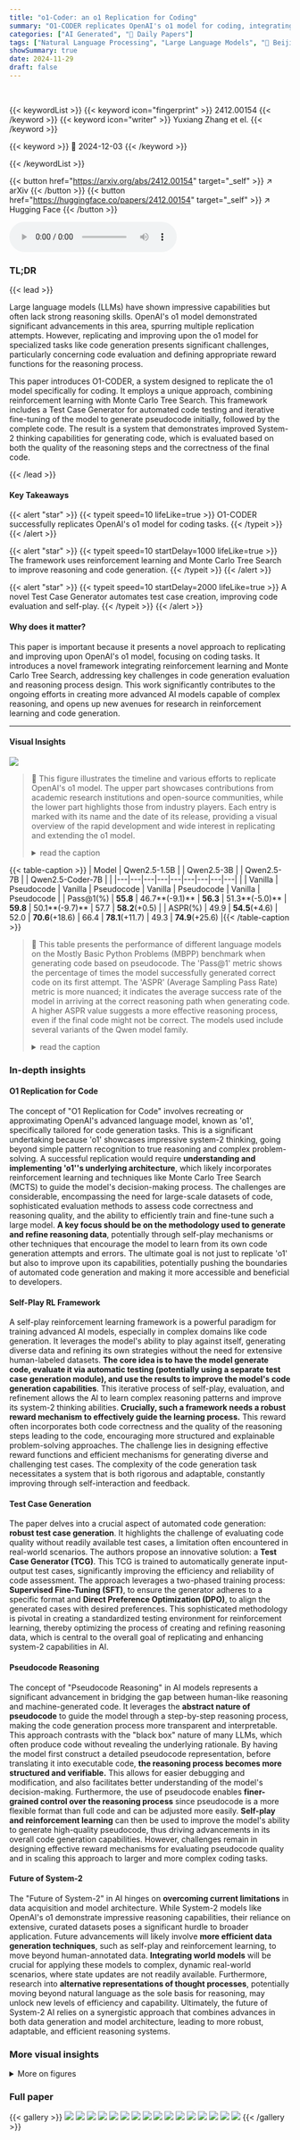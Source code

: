 ```yaml
---
title: "o1-Coder: an o1 Replication for Coding"
summary: "O1-CODER replicates OpenAI's o1 model for coding, integrating reinforcement learning and Monte Carlo Tree Search to enhance System-2 thinking and generate high-quality code with reasoning steps."
categories: ["AI Generated", "🤗 Daily Papers"]
tags: ["Natural Language Processing", "Large Language Models", "🏢 Beijing Jiaotong University",]
showSummary: true
date: 2024-11-29
draft: false
---
```


<br>

{{< keywordList >}}
{{< keyword icon="fingerprint" >}} 2412.00154 {{< /keyword >}}
{{< keyword icon="writer" >}} Yuxiang Zhang et el. {{< /keyword >}}
 
{{< keyword >}} 🤗 2024-12-03 {{< /keyword >}}
 
{{< /keywordList >}}

{{< button href="https://arxiv.org/abs/2412.00154" target="_self" >}}
↗ arXiv
{{< /button >}}
{{< button href="https://huggingface.co/papers/2412.00154" target="_self" >}}
↗ Hugging Face
{{< /button >}}



<audio controls>
    <source src="https://ai-paper-reviewer.com/2412.00154/podcast.wav" type="audio/wav">
    Your browser does not support the audio element.
</audio>


### TL;DR


{{< lead >}}

Large language models (LLMs) have shown impressive capabilities but often lack strong reasoning skills.  OpenAI's o1 model demonstrated significant advancements in this area, spurring multiple replication attempts. However, replicating and improving upon the o1 model for specialized tasks like code generation presents significant challenges, particularly concerning code evaluation and defining appropriate reward functions for the reasoning process. 

This paper introduces O1-CODER, a system designed to replicate the o1 model specifically for coding. It employs a unique approach, combining reinforcement learning with Monte Carlo Tree Search. This framework includes a Test Case Generator for automated code testing and iterative fine-tuning of the model to generate pseudocode initially, followed by the complete code.  The result is a system that demonstrates improved System-2 thinking capabilities for generating code, which is evaluated based on both the quality of the reasoning steps and the correctness of the final code.

{{< /lead >}}


#### Key Takeaways

{{< alert "star" >}}
{{< typeit speed=10 lifeLike=true >}} O1-CODER successfully replicates OpenAI's o1 model for coding tasks. {{< /typeit >}}
{{< /alert >}}

{{< alert "star" >}}
{{< typeit speed=10 startDelay=1000 lifeLike=true >}} The framework uses reinforcement learning and Monte Carlo Tree Search to improve reasoning and code generation. {{< /typeit >}}
{{< /alert >}}

{{< alert "star" >}}
{{< typeit speed=10 startDelay=2000 lifeLike=true >}} A novel Test Case Generator automates test case creation, improving code evaluation and self-play. {{< /typeit >}}
{{< /alert >}}

#### Why does it matter?
This paper is important because it presents a novel approach to replicating and improving upon OpenAI's o1 model, focusing on coding tasks.  It introduces a novel framework integrating reinforcement learning and Monte Carlo Tree Search, addressing key challenges in code generation evaluation and reasoning process design.  This work significantly contributes to the ongoing efforts in creating more advanced AI models capable of complex reasoning, and opens up new avenues for research in reinforcement learning and code generation.

------
#### Visual Insights



![](https://arxiv.org/html/2412.00154/extracted/6033300/figs/0.jpg)

> 🔼 This figure illustrates the timeline and various efforts to replicate OpenAI's o1 model. The upper part showcases contributions from academic research institutions and open-source communities, while the lower part highlights those from industry players. Each entry is marked with its name and the date of its release, providing a visual overview of the rapid development and wide interest in replicating and extending the o1 model.
> <details>
> <summary>read the caption</summary>
> Figure 1: o1 replication efforts: upper part from academic institutions and open-source communities, and lower part from the industry.
> </details>





{{< table-caption >}}
| Model | Qwen2.5-1.5B |  | Qwen2.5-3B |  | Qwen2.5-7B |  | Qwen2.5-Coder-7B |  |
|---|---|---|---|---|---|---|---|---|
|  | Vanilla | Pseudocode | Vanilla | Pseudocode | Vanilla | Pseudocode | Vanilla | Pseudocode |
| Pass@1(%) | **55.8** | 46.7**(-9.1)** | **56.3** | 51.3**(-5.0)** | **59.8** | 50.1**(-9.7)** | 57.7 | **58.2**(+0.5) |
| ASPR(%) | 49.9 | **54.5**(+4.6) | 52.0 | **70.6**(+18.6) | 66.4 | **78.1**(+11.7) | 49.3 | **74.9**(+25.6) |{{< /table-caption >}}

> 🔼 This table presents the performance of different language models on the Mostly Basic Python Problems (MBPP) benchmark when generating code based on pseudocode.  The 'Pass@1' metric shows the percentage of times the model successfully generated correct code on its first attempt.  The 'ASPR' (Average Sampling Pass Rate) metric is more nuanced; it indicates the average success rate of the model in arriving at the correct reasoning path when generating code.  A higher ASPR value suggests a more effective reasoning process, even if the final code might not be correct.  The models used include several variants of the Qwen model family.
> <details>
> <summary>read the caption</summary>
> Table 1: Pseudocode-based code generation results on the MBPP Benchmark. Pass@1 indicates the overall pass rate. ASPR (Average Sampling Pass Rate) indicates the average success rate of reaching the correct reasoning path on the last step.
> </details>





### In-depth insights


#### O1 Replication for Code
The concept of "O1 Replication for Code" involves recreating or approximating OpenAI's advanced language model, known as 'o1', specifically tailored for code generation tasks.  This is a significant undertaking because 'o1' showcases impressive system-2 thinking, going beyond simple pattern recognition to true reasoning and complex problem-solving.  A successful replication would require **understanding and implementing 'o1''s underlying architecture**, which likely incorporates reinforcement learning and techniques like Monte Carlo Tree Search (MCTS) to guide the model's decision-making process.  The challenges are considerable, encompassing the need for large-scale datasets of code, sophisticated evaluation methods to assess code correctness and reasoning quality, and the ability to efficiently train and fine-tune such a large model.  **A key focus should be on the methodology used to generate and refine reasoning data**, potentially through self-play mechanisms or other techniques that encourage the model to learn from its own code generation attempts and errors.  The ultimate goal is not just to replicate 'o1' but also to improve upon its capabilities, potentially pushing the boundaries of automated code generation and making it more accessible and beneficial to developers.

#### Self-Play RL Framework
A self-play reinforcement learning framework is a powerful paradigm for training advanced AI models, especially in complex domains like code generation.  It leverages the model's ability to play against itself, generating diverse data and refining its own strategies without the need for extensive human-labeled datasets. **The core idea is to have the model generate code, evaluate it via automatic testing (potentially using a separate test case generation module), and use the results to improve the model's code generation capabilities**. This iterative process of self-play, evaluation, and refinement allows the AI to learn complex reasoning patterns and improve its system-2 thinking abilities.  **Crucially, such a framework needs a robust reward mechanism to effectively guide the learning process.** This reward often incorporates both code correctness and the quality of the reasoning steps leading to the code, encouraging more structured and explainable problem-solving approaches. The challenge lies in designing effective reward functions and efficient mechanisms for generating diverse and challenging test cases. The complexity of the code generation task necessitates a system that is both rigorous and adaptable, constantly improving through self-interaction and feedback.

#### Test Case Generation
The paper delves into a crucial aspect of automated code generation: **robust test case generation**.  It highlights the challenge of evaluating code quality without readily available test cases, a limitation often encountered in real-world scenarios. The authors propose an innovative solution: a **Test Case Generator (TCG)**. This TCG is trained to automatically generate input-output test cases, significantly improving the efficiency and reliability of code assessment.  The approach leverages a two-phased training process: **Supervised Fine-Tuning (SFT)**, to ensure the generator adheres to a specific format and **Direct Preference Optimization (DPO)**, to align the generated cases with desired preferences.  This sophisticated methodology is pivotal in creating a standardized testing environment for reinforcement learning, thereby optimizing the process of creating and refining reasoning data, which is central to the overall goal of replicating and enhancing system-2 capabilities in AI.

#### Pseudocode Reasoning
The concept of "Pseudocode Reasoning" in AI models represents a significant advancement in bridging the gap between human-like reasoning and machine-generated code.  It leverages the **abstract nature of pseudocode** to guide the model through a step-by-step reasoning process, making the code generation process more transparent and interpretable. This approach contrasts with the "black box" nature of many LLMs, which often produce code without revealing the underlying rationale.  By having the model first construct a detailed pseudocode representation, before translating it into executable code, **the reasoning process becomes more structured and verifiable.**  This allows for easier debugging and modification, and also facilitates better understanding of the model's decision-making.  Furthermore, the use of pseudocode enables **finer-grained control over the reasoning process** since pseudocode is a more flexible format than full code and can be adjusted more easily.  **Self-play and reinforcement learning** can then be used to improve the model's ability to generate high-quality pseudocode, thus driving advancements in its overall code generation capabilities. However, challenges remain in designing effective reward mechanisms for evaluating pseudocode quality and in scaling this approach to larger and more complex coding tasks.

#### Future of System-2
The "Future of System-2" in AI hinges on **overcoming current limitations** in data acquisition and model architecture.  While System-2 models like OpenAI's o1 demonstrate impressive reasoning capabilities, their reliance on extensive, curated datasets poses a significant hurdle to broader application.  Future advancements will likely involve **more efficient data generation techniques**, such as self-play and reinforcement learning, to move beyond human-annotated data.  **Integrating world models** will be crucial for applying these models to complex, dynamic real-world scenarios, where state updates are not readily available.  Furthermore, research into **alternative representations of thought processes**, potentially moving beyond natural language as the sole basis for reasoning, may unlock new levels of efficiency and capability.  Ultimately, the future of System-2 AI relies on a synergistic approach that combines advances in both data generation and model architecture, leading to more robust, adaptable, and efficient reasoning systems.


### More visual insights

<details>
<summary>More on figures
</summary>


![](https://arxiv.org/html/2412.00154/extracted/6033300/figs/1.jpg)

> 🔼 This figure illustrates the iterative training process of the O1-CODER model. It shows the interaction between the Test Case Generator (TCG), which creates test cases for evaluating the code generated by the model, the Policy Model (πθ), which generates the code, and the Process Reward Model (PPRM), which evaluates the quality of reasoning steps during code generation. The training process is based on self-play, where the model iteratively generates reasoning-enhanced code data, which is then used to train the models and improve their performance. The figure details the flow of data and feedback between the models, illustrating how the training process works in a cycle of improvement.
> <details>
> <summary>read the caption</summary>
> Figure 2: Self-Play+RL training framework.
> </details>



![](https://arxiv.org/html/2412.00154/x1.png)

> 🔼 This figure shows the template used for training the Test Case Generator (TCG) during the Supervised Fine-Tuning (SFT) phase.  The template guides the model to generate test cases by providing a clear instruction, a problem statement, a code section (where a solution is randomly selected from existing solutions), and a test section where the model should generate multiple test cases (input and expected output) to validate the code provided. This structured approach is essential for ensuring consistency and quality in the generated test cases for subsequent steps.
> <details>
> <summary>read the caption</summary>
> Figure 3: Template format for TCG SFT
> </details>



![](https://arxiv.org/html/2412.00154/extracted/6033300/figs/3.jpg)

> 🔼 This figure shows a detailed prompt used to guide a large language model in generating pseudocode. The prompt provides step-by-step instructions, outlining three distinct actions: defining the algorithm's structure using pseudocode, refining the pseudocode by adding more detail, and translating the refined pseudocode into Python code.  This approach is designed to enhance the model's reasoning capabilities by encouraging a structured thought process during code generation.
> <details>
> <summary>read the caption</summary>
> Figure 4: Pseudocode Prompt for Step-by-Step Refinement
> </details>



</details>






### Full paper

{{< gallery >}}
<img src="https://ai-paper-reviewer.com/2412.00154/1.png" class="grid-w50 md:grid-w33 xl:grid-w25" />
<img src="https://ai-paper-reviewer.com/2412.00154/2.png" class="grid-w50 md:grid-w33 xl:grid-w25" />
<img src="https://ai-paper-reviewer.com/2412.00154/3.png" class="grid-w50 md:grid-w33 xl:grid-w25" />
<img src="https://ai-paper-reviewer.com/2412.00154/4.png" class="grid-w50 md:grid-w33 xl:grid-w25" />
<img src="https://ai-paper-reviewer.com/2412.00154/5.png" class="grid-w50 md:grid-w33 xl:grid-w25" />
<img src="https://ai-paper-reviewer.com/2412.00154/6.png" class="grid-w50 md:grid-w33 xl:grid-w25" />
<img src="https://ai-paper-reviewer.com/2412.00154/7.png" class="grid-w50 md:grid-w33 xl:grid-w25" />
<img src="https://ai-paper-reviewer.com/2412.00154/8.png" class="grid-w50 md:grid-w33 xl:grid-w25" />
<img src="https://ai-paper-reviewer.com/2412.00154/9.png" class="grid-w50 md:grid-w33 xl:grid-w25" />
<img src="https://ai-paper-reviewer.com/2412.00154/10.png" class="grid-w50 md:grid-w33 xl:grid-w25" />
<img src="https://ai-paper-reviewer.com/2412.00154/11.png" class="grid-w50 md:grid-w33 xl:grid-w25" />
<img src="https://ai-paper-reviewer.com/2412.00154/12.png" class="grid-w50 md:grid-w33 xl:grid-w25" />
<img src="https://ai-paper-reviewer.com/2412.00154/13.png" class="grid-w50 md:grid-w33 xl:grid-w25" />
<img src="https://ai-paper-reviewer.com/2412.00154/14.png" class="grid-w50 md:grid-w33 xl:grid-w25" />
<img src="https://ai-paper-reviewer.com/2412.00154/15.png" class="grid-w50 md:grid-w33 xl:grid-w25" />
<img src="https://ai-paper-reviewer.com/2412.00154/16.png" class="grid-w50 md:grid-w33 xl:grid-w25" />
{{< /gallery >}}